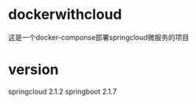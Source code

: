 # dockerwithcloud
这是一个docker-componse部署springcloud微服务的项目

# version
springcloud 2.1.2
springboot 2.1.7